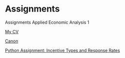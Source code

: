 # Assignments
Assignments Applied Economic Analysis 1

[My CV](https://github.com/JoeriVerlinden/Assignments/blob/master/CV.md)

[Canon](https://github.com/spirosara/Assignments/blob/master/Canon-%20The%20Behavioral%20aspects%20of%20Labor%20Economics.md)

[Python Assignment: Incentive Types and Response Rates](https://nbviewer.jupyter.org/github/GStemerding/Assignments/blob/master/Incentive%20Types%20and%20Response%20Rates.ipynb)
